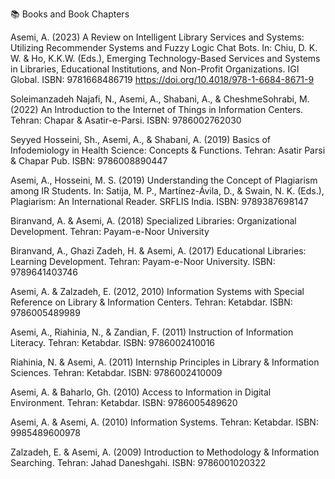 📚 Books and Book Chapters

Asemi, A. (2023)
A Review on Intelligent Library Services and Systems: Utilizing Recommender Systems and Fuzzy Logic Chat Bots.
In: Chiu, D. K. W. & Ho, K.K.W. (Eds.), Emerging Technology-Based Services and Systems in Libraries, Educational Institutions, and Non-Profit Organizations.
IGI Global. ISBN: 9781668486719
https://doi.org/10.4018/978-1-6684-8671-9

Soleimanzadeh Najafi, N., Asemi, A., Shabani, A., & CheshmeSohrabi, M. (2022)
An Introduction to the Internet of Things in Information Centers.
Tehran: Chapar & Asatir-e-Parsi. ISBN: 9786002762030

Seyyed Hosseini, Sh., Asemi, A., & Shabani, A. (2019)
Basics of Infodemiology in Health Science: Concepts & Functions.
Tehran: Asatir Parsi & Chapar Pub. ISBN: 9786008890447

Asemi, A., Hosseini, M. S. (2019)
Understanding the Concept of Plagiarism among IR Students.
In: Satija, M. P., Martínez-Ávila, D., & Swain, N. K. (Eds.), Plagiarism: An International Reader.
SRFLIS India. ISBN: 9789387698147

Biranvand, A. & Asemi, A. (2018)
Specialized Libraries: Organizational Development.
Tehran: Payam-e-Noor University

Biranvand, A., Ghazi Zadeh, H. & Asemi, A. (2017)
Educational Libraries: Learning Development.
Tehran: Payam-e-Noor University. ISBN: 9789641403746

Asemi, A. & Zalzadeh, E. (2012, 2010)
Information Systems with Special Reference on Library & Information Centers.
Tehran: Ketabdar. ISBN: 9786005489989

Asemi, A., Riahinia, N., & Zandian, F. (2011)
Instruction of Information Literacy.
Tehran: Ketabdar. ISBN: 9786002410016

Riahinia, N. & Asemi, A. (2011)
Internship Principles in Library & Information Sciences.
Tehran: Ketabdar. ISBN: 9786002410009

Asemi, A. & Baharlo, Gh. (2010)
Access to Information in Digital Environment.
Tehran: Ketabdar. ISBN: 9786005489620

Asemi, A. & Asemi, A. (2010)
Information Systems.
Tehran: Ketabdar. ISBN: 9985489600978

Zalzadeh, E. & Asemi, A. (2009)
Introduction to Methodology & Information Searching.
Tehran: Jahad Daneshgahi. ISBN: 9786001020322
